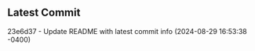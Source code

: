
## Latest Commit
23e6d37 - Update README with latest commit info (2024-08-29 16:53:38 -0400) <Yunxi-Zhou>
